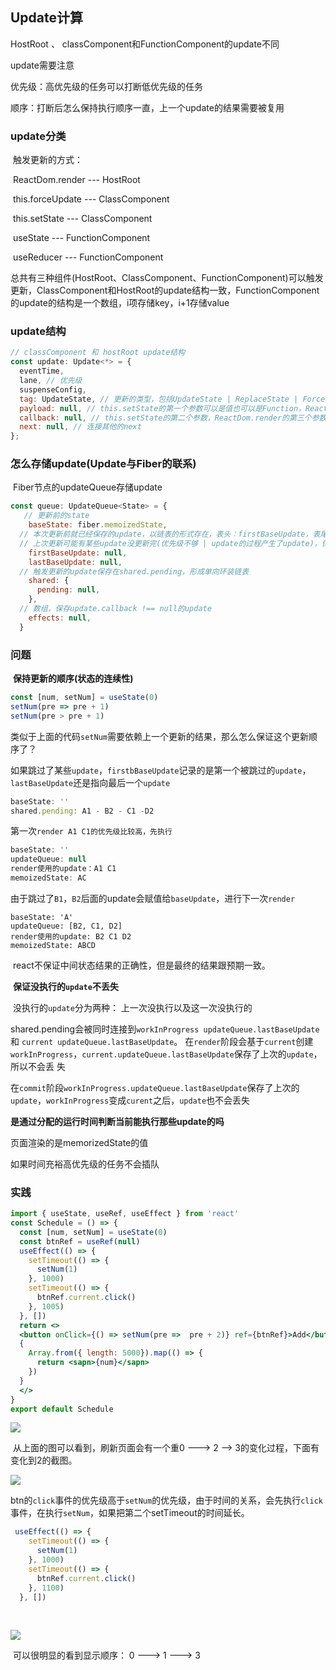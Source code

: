 ## Update计算

HostRoot 、 classComponent和FunctionComponent的update不同

update需要注意

优先级：高优先级的任务可以打断低优先级的任务

顺序：打断后怎么保持执行顺序一直，上一个update的结果需要被复用

### update分类

​	触发更新的方式： 

​		ReactDom.render --- HostRoot

​		this.forceUpdate --- ClassComponent

​		this.setState --- ClassComponent

​		useState --- FunctionComponent

​		useReducer --- FunctionComponent

​	总共有三种组件(HostRoot、ClassComponent、FunctionComponent)可以触发更新，ClassComponent和HostRoot的update结构一致，FunctionComponent的update的结构是一个数组，i项存储key，i+1存储value

### update结构

```js
// classComponent 和 hostRoot update结构
const update: Update<*> = {
  eventTime,
  lane, // 优先级
  suspenseConfig,
  tag: UpdateState, // 更新的类型，包括UpdateState | ReplaceState | ForceUpdate | CaptureUpdate
  payload: null, // this.setState的第一个参数可以是值也可以是Function，ReactDom.render的第一个参数
  callback: null, // this.setState的第二个参数，ReactDom.render的第三个参数
  next: null, // 连接其他的next
};
```

### 怎么存储update(Update与Fiber的联系)

​	Fiber节点的updateQueue存储update

```js
const queue: UpdateQueue<State> = {
   // 更新前的state
    baseState: fiber.memoizedState, 
  // 本次更新前就已经保存的update，以链表的形式存在，表头：firstBaseUpdate，表尾：lastBaseUpdate
  // 上次更新可能有某些update没更新完(优先级不够 | update的过程产生了update)，保存下来了
    firstBaseUpdate: null, 
    lastBaseUpdate: null,
  // 触发更新的update保存在shared.pending，形成单向环装链表
    shared: {
      pending: null,
    },
  // 数组，保存update.callback !== null的update
    effects: null, 
  }
```

### 问题

​	**保持更新的顺序(状态的连续性)**

```jsx
const [num, setNum] = useState(0)
setNum(pre => pre + 1)
setNum(pre > pre + 1)
```

​	类似于上面的代码`setNum`需要依赖上一个更新的结果，那么怎么保证这个更新顺序了？

​	如果跳过了某些`update`，`firstbBaseUpdate`记录的是第一个被跳过的`update`，`lastBaseUpdate`还是指向最后一个`update`

```jsx
baseState: ''
shared.pending: A1 - B2 - C1 -D2
```

第一次`render A1 C1的优先级比较高，先执行`

```jsx
baseState: ''
updateQueue: null
render使用的update：A1 C1
memoizedState: AC
```

由于跳过了`B1`，`B2`后面的update会赋值给`baseUpdate`，进行下一次`render`

```
baseState: 'A'
updateQueue: [B2, C1, D2]
render使用的update: B2 C1 D2
memoizedState: ABCD
```

​	react不保证中间状态结果的正确性，但是最终的结果跟预期一致。

​	**保证没执行的`update`不丢失**

​		没执行的`update`分为两种： 上一次没执行以及这一次没执行的

​		shared.pending会被同时连接到`workInProgress updateQueue.lastBaseUpdate` 和 `current updateQueue.lastBaseUpdate`。		在`render`阶段会基于`current`创建`workInProgress`，`current.updateQueue.lastBaseUpdate`保存了上次的`update`，所以不会丢	失

​	在`commit`阶段`workInProgress.updateQueue.lastBaseUpdate`保存了上次的`update`，`workInProgress`变成`curent`之后，`update`也不会丢失

**是通过分配的运行时间判断当前能执行那些update的吗**



页面渲染的是memorizedState的值

如果时间充裕高优先级的任务不会插队

### 实践

```jsx
import { useState, useRef, useEffect } from 'react'
const Schedule = () => {
  const [num, setNum] = useState(0)
  const btnRef = useRef(null)
  useEffect(() => {
    setTimeout(() => {
      setNum(1)
    }, 1000)
    setTimeout(() => {
      btnRef.current.click()
    }, 1005) 
  }, [])
  return <>
  <button onClick={() => setNum(pre =>  pre + 2)} ref={btnRef}>Add</button>
  {
    Array.from({ length: 5000}).map(() => {
      return <sapn>{num}</sapn>
    })
  }
  </>
}
export default Schedule
```



![](https://s2.loli.net/2022/08/12/bfdwno9gZQN54sX.gif)

​	从上面的图可以看到，刷新页面会有一个重0 ---> 2 --> 3的变化过程，下面有变化到2的截图。

![](https://s2.loli.net/2022/08/12/vzr9FVuwEb8mQeY.png)

btn的`click`事件的优先级高于`setNum`的优先级，由于时间的关系，会先执行`click`事件，在执行`setNum`，如果把第二个setTimeout的时间延长。

```jsx
 useEffect(() => {
    setTimeout(() => {
      setNum(1)
    }, 1000)
    setTimeout(() => {
      btnRef.current.click()
    }, 1100) 
  }, [])
```

​	

![](https://s2.loli.net/2022/08/12/fYIoBUMaRF4NK1S.gif)

​	可以很明显的看到显示顺序： 0 ---> 1 ---> 3